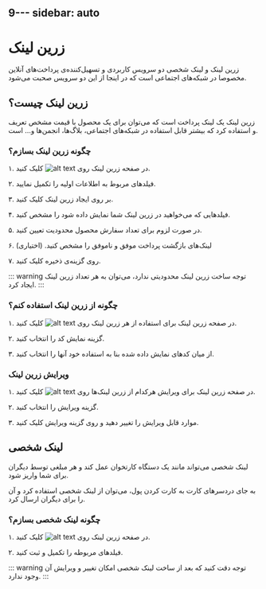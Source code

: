9---
sidebar: auto
---

# زرین لینک

زرین لینک و لینک شخصی دو سرویس کاربردی و تسهیل‌کننده‌ی پرداخت‌های آنلاین مخصوصا در شبکه‌های اجتماعی است که در اینجا از این دو سرویس صحبت می‌شود.

## زرین لینک چیست؟

زرین لینک یک لینک پرداخت است که می‌توان برای یک محصول با قیمت مشخص تعریف و استفاده کرد که بیشتر قابل استفاده در شبکه‌های اجتماعی، بلاگ‌ها، انجمن‌ها و… است.

### چگونه زرین لینک بسازم؟

۱. در صفحه زرین لینک روی ![alt text](/easypay/01.png) کلیک کنید.

۲. فیلدهای مربوط به اطلاعات اولیه را تکمیل نمایید.

۳. بر روی ایجاد زرین لینک کلیک کنید.

۴. فیلدهایی که می‌خواهید در زرین لینک شما نمایش داده شود را مشخص کنید.

۵. در صورت لزوم برای تعداد سفارش محصول محدودیت تعیین کنید.

۶. لینک‌های بازگشت پرداخت موفق و ناموفق را مشخص کنید. (اختیاری)

۷. روی گزینه‌ی ذخیره کلیک کنید.

::: warning توجه
ساخت زرین لینک محدودیتی ندارد، می‌توان به هر تعداد زرین لینک ایجاد کرد.
:::

### چگونه از زرین لینک استفاده کنم؟

۱. در صفحه زرین لینک برای استفاده از هر زرین لینک روی ![alt text](/easypay/03.png) کلیک کنید.

۲. گزینه نمایش کد را انتخاب کنید.

۳. از میان کدهای نمایش داده شده بنا به استفاده خود آنها را انتخاب کنید.

### ویرایش زرین لینک

۱. در صفحه زرین لینک برای ویرایش هرکدام از زرین لینک‌ها روی ![alt text](/easypay/03.png) کلیک کنید.

۲. گزینه ویرایش را انتخاب کنید.

۳. موارد قابل ویرایش را تغییر دهید و روی گزینه ویرایش کلیک کنید.

## لینک شخصی

لینک شخصی می‌تواند مانند یک دستگاه کارتخوان عمل کند و هر مبلغی توسط دیگران برای شما واریز شود.

به جای دردسرهای کارت به کارت کردن پول، می‌توان از لینک شخصی استفاده کرد و آن را برای دیگران ارسال کرد.

### چگونه لینک شخصی بسازم؟

۱. در صفحه زرین لینک روی ![alt text](/easypay/02.png) کلیک کنید.

۲. فیلدهای مربوطه را تکمیل و ثبت کنید.

::: warning توجه
دقت کنید که بعد از ساخت لینک شخصی امکان تغییر و ویرایش آن وجود ندارد.
:::

